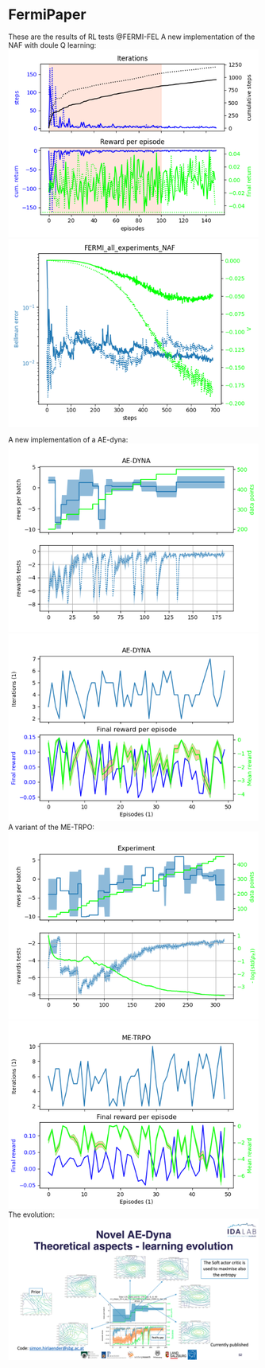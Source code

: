 # FermiPaper

These are the results of RL tests @FERMI-FEL
A new implementation of the NAF with doule Q learning:
![NAF2_training](Figures/FERMI_all_experiments_NAF_episodes.png)
![NAF2_training](Figures/FERMI_all_experiments_NAF_convergence.png)

A new implementation of a AE-dyna:
![AE-DYNA](Figures/AE-DYNA_observables.png)
![AE-DYNA](Figures/AE-DYNA_verification.png)
A variant of the ME-TRPO:
![ME-TRPO](Figures/ME-TRPO_observables.png)
![ME-TRPO](Figures/ME-TRPO_verification.png)
The evolution:
![ME-TRPO](Figures/Learning_evolution.png)